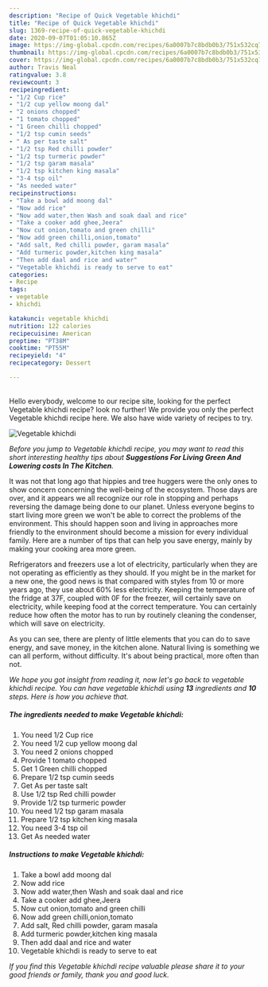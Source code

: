 ```yaml
---
description: "Recipe of Quick Vegetable khichdi"
title: "Recipe of Quick Vegetable khichdi"
slug: 1369-recipe-of-quick-vegetable-khichdi
date: 2020-09-07T01:05:10.865Z
image: https://img-global.cpcdn.com/recipes/6a0007b7c8bdb0b3/751x532cq70/vegetable-khichdi-recipe-main-photo.jpg
thumbnail: https://img-global.cpcdn.com/recipes/6a0007b7c8bdb0b3/751x532cq70/vegetable-khichdi-recipe-main-photo.jpg
cover: https://img-global.cpcdn.com/recipes/6a0007b7c8bdb0b3/751x532cq70/vegetable-khichdi-recipe-main-photo.jpg
author: Travis Neal
ratingvalue: 3.8
reviewcount: 3
recipeingredient:
- "1/2 Cup rice"
- "1/2 cup yellow moong dal"
- "2 onions chopped"
- "1 tomato chopped"
- "1 Green chilli chopped"
- "1/2 tsp cumin seeds"
- " As per taste salt"
- "1/2 tsp Red chilli powder"
- "1/2 tsp turmeric powder"
- "1/2 tsp garam masala"
- "1/2 tsp kitchen king masala"
- "3-4 tsp oil"
- "As needed water"
recipeinstructions:
- "Take a bowl add moong dal"
- "Now add rice"
- "Now add water,then Wash and soak daal and rice"
- "Take a cooker add ghee,Jeera"
- "Now cut onion,tomato and green chilli"
- "Now add green chilli,onion,tomato"
- "Add salt, Red chilli powder, garam masala"
- "Add turmeric powder,kitchen king masala"
- "Then add daal and rice and water"
- "Vegetable khichdi is ready to serve to eat"
categories:
- Recipe
tags:
- vegetable
- khichdi

katakunci: vegetable khichdi 
nutrition: 122 calories
recipecuisine: American
preptime: "PT38M"
cooktime: "PT55M"
recipeyield: "4"
recipecategory: Dessert

---
```

<br>
Hello everybody, welcome to our recipe site, looking for the perfect Vegetable khichdi recipe? look no further! We provide you only the perfect Vegetable khichdi recipe here. We also have wide variety of recipes to try.
<br>


![Vegetable khichdi](https://img-global.cpcdn.com/recipes/6a0007b7c8bdb0b3/751x532cq70/vegetable-khichdi-recipe-main-photo.jpg)

<i>Before you jump to Vegetable khichdi recipe, you may want to read this short interesting healthy tips about 
<strong>Suggestions For Living Green And Lowering costs In The Kitchen</strong>.</i>
</br>

It was not that long ago that hippies and tree huggers were the only ones to show concern concerning the well-being of the ecosystem. Those days are over, and it appears we all recognize our role in stopping and perhaps reversing the damage being done to our planet. Unless everyone begins to start living more green we won't be able to correct the problems of the environment. This should happen soon and living in approaches more friendly to the environment should become a mission for every individual family. Here are a number of tips that can help you save energy, mainly by making your cooking area more green.

Refrigerators and freezers use a lot of electricity, particularly when they are not operating as efficiently as they should. If you might be in the market for a new one, the good news is that compared with styles from 10 or more years ago, they use about 60% less electricity. Keeping the temperature of the fridge at 37F, coupled with 0F for the freezer, will certainly save on electricity, while keeping food at the correct temperature. You can certainly reduce how often the motor has to run by routinely cleaning the condenser, which will save on electricity.

As you can see, there are plenty of little elements that you can do to save energy, and save money, in the kitchen alone. Natural living is something we can all perform, without difficulty. It's about being practical, more often than not.


<i>We hope you got insight from reading it, now let's go back to vegetable khichdi recipe. You can have vegetable khichdi using <strong>13</strong> ingredients and <strong>10</strong> steps. Here is how you achieve that.
</i>

##### The ingredients needed to make Vegetable khichdi:

1. You need 1/2 Cup rice
1. You need 1/2 cup yellow moong dal
1. You need 2 onions chopped
1. Provide 1 tomato chopped
1. Get 1 Green chilli chopped
1. Prepare 1/2 tsp cumin seeds
1. Get  As per taste salt
1. Use 1/2 tsp Red chilli powder
1. Provide 1/2 tsp turmeric powder
1. You need 1/2 tsp garam masala
1. Prepare 1/2 tsp kitchen king masala
1. You need 3-4 tsp oil
1. Get As needed water


##### Instructions to make Vegetable khichdi:

1. Take a bowl add moong dal
1. Now add rice
1. Now add water,then Wash and soak daal and rice
1. Take a cooker add ghee,Jeera
1. Now cut onion,tomato and green chilli
1. Now add green chilli,onion,tomato
1. Add salt, Red chilli powder, garam masala
1. Add turmeric powder,kitchen king masala
1. Then add daal and rice and water
1. Vegetable khichdi is ready to serve to eat


<i>If you find this Vegetable khichdi recipe valuable please share it to your good friends or family, thank you and good luck.</i>

